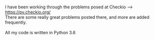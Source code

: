 I have been working through the problems posed at Checkio --> https://py.checkio.org/ <br />
There are some really great problems posted there, and more are added frequently. <br /><br />
All my code is written in Python 3.6
